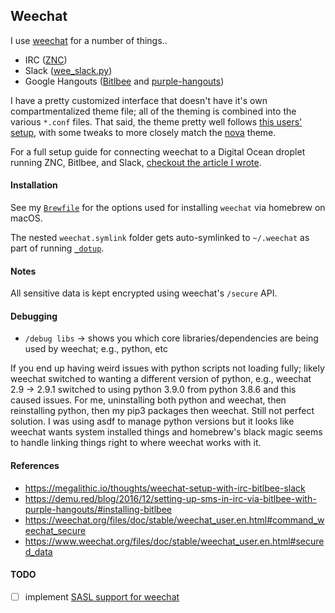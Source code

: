 ## Weechat

I use [weechat](https://weechat.org/) for a number of things..

- IRC ([ZNC](https://wiki.znc.in/ZNC))
- Slack ([wee_slack.py](https://github.com/wee-slack/wee-slack))
- Google Hangouts ([Bitlbee](https://www.bitlbee.org/) and [purple-hangouts](https://bitbucket.org/EionRobb/purple-hangouts/overview))

I have a pretty customized interface that doesn't have it's own compartmentalized theme file; all of the theming is combined into the various `*.conf` files. That said, the theme pretty well follows [this users' setup](https://gist.github.com/pascalpoitras/8406501), with some tweaks to more closely match the [nova](https://trevordmiller.com/projects/nova) theme.

For a full setup guide for connecting weechat to a Digital Ocean droplet running ZNC, Bitlbee, and Slack, [checkout the article I wrote](https://megalithic.io/thoughts/weechat-setup-with-irc-bitlbee-slack).

#### Installation

See my [`Brewfile`](https://github.com/megalithic/dotfiles/blob/master/homebrew/Brewfile)
for the options used for installing `weechat` via homebrew on macOS.

The nested `weechat.symlink` folder gets auto-symlinked to `~/.weechat` as part
of running [`_dotup`](https://github.com/megalithic/dotfiles/blob/master/bin/_dotup).


#### Notes

All sensitive data is kept encrypted using weechat's `/secure` API.

#### Debugging

- `/debug libs` -> shows you which core libraries/dependencies are being used by
  weechat; e.g., python, etc

If you end up having weird issues with python scripts not loading fully; likely
weechat switched to wanting a different version of python, e.g., weechat 2.9 -> 2.9.1
switched to using python 3.9.0 from python 3.8.6 and this caused issues. For me,
uninstalling both python and weechat, then reinstalling python, then my pip3 packages
then weechat. Still not perfect solution. I was using asdf to manage python versions
but it looks like weechat wants system installed things and homebrew's black
magic seems to handle linking things right to where weechat works with it.

#### References

- https://megalithic.io/thoughts/weechat-setup-with-irc-bitlbee-slack
- https://demu.red/blog/2016/12/setting-up-sms-in-irc-via-bitlbee-with-purple-hangouts/#installing-bitlbee
- https://weechat.org/files/doc/stable/weechat_user.en.html#command_weechat_secure
- https://www.weechat.org/files/doc/stable/weechat_user.en.html#secured_data

#### TODO

- [ ] implement [SASL support for weechat](https://freenode.net/kb/answer/weechat)
